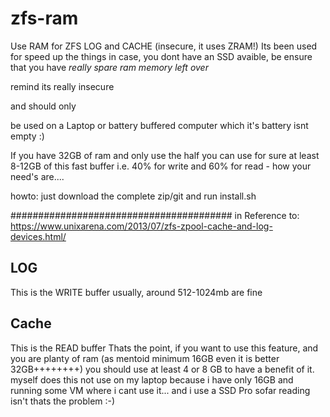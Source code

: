 # zfs-ram
Use RAM for ZFS LOG and CACHE (insecure, it uses ZRAM!)
Its been used for speed up the things in case, you dont have an SSD avaible, 
be ensure that you have _*really spare ram memory left over*_ 

remind 
its 
really 
insecure 

and 
should 
only 

be used on a Laptop or battery buffered computer which it's battery isnt empty :)

If you have 32GB of ram and only use the half you can use for sure at least 8-12GB of this fast buffer i.e. 40% for write and 60% for read - how your need's are....


howto:
just download the complete zip/git and run install.sh


########################################
in Reference to: https://www.unixarena.com/2013/07/zfs-zpool-cache-and-log-devices.html/

## LOG ##
This is the WRITE buffer
usually, around 512-1024mb are fine

## Cache ##
This is the READ buffer
Thats the point, if you want to use this feature, and you are planty of ram (as mentoid minimum 16GB even it is better 32GB++++++++) you should use at least 4 or 8 GB to have a benefit of it. myself does this not use on my laptop because i have only 16GB and running some VM where i cant use it... and i use a SSD Pro sofar reading isn't thats the problem :-)
